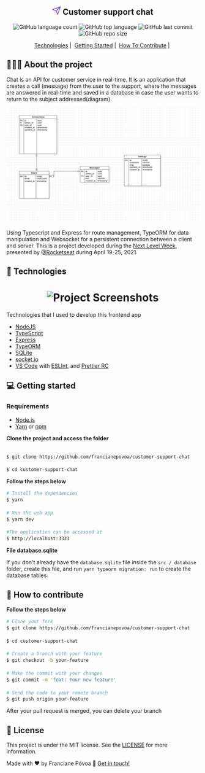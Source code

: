 <h2 align="center">
  <img src="./public/images/send.png">
  Customer support chat 
</h2>

<p align="center">

<img alt="GitHub language count" src="https://img.shields.io/github/languages/count/francianepovoa/customer-support-chat?style=plastic">

<img alt="GitHub top language" src="https://img.shields.io/github/languages/top/francianepovoa/customer-support-chat?style=plastic">

<img alt="GitHub last commit" src="https://img.shields.io/github/last-commit/francianepovoa/customer-support-chat?style=plastic">

<img alt="GitHub repo size" src="https://img.shields.io/github/repo-size/francianepovoa/customer-support-chat?style=plastic">

<p align="center"> 
  <a href="#-Technologies">Technologies</a>&nbsp;|&nbsp;
  <a href="#-Getting-started"> Getting Started</a>&nbsp;|&nbsp
  <a href="#-how-to-contribute">How To Contribute</a>&nbsp;|&nbsp;
</p>

## 👨🏻‍💻 About the project

Chat is an API for customer service in real-time.
It is an application that creates a call (message) from the user to the support, where the messages are answered in real-time and saved in a database in case the user wants to return to the subject addressed(diagram).

<img alt="Diagram" src="./public/images/db-table.png" width="550px" height="300px"  />

Using Typescript and Express for route management, TypeORM for data manipulation and Websocket for a persistent connection between a client and server.
This is a project developed during the [Next Level Week](https://nextlevelweek.com/inscricao/5), presented by [@Rocketseat](https://rocketseat.com.br/) during April 19-25, 2021.


## 🚀 Technologies
<h1 align="center">
	<img alt="Project Screenshots" src="./public/images/home.gif" />
</h1>

Technologies that I used to develop this frontend app

- [NodeJS](https://nodejs.org/en/)
- [TypeScript](https://www.typescriptlang.org/)
- [Express](https://expressjs.com/pt-br/)
- [TypeORM](https://typeorm.io/#/)
- [SQLite](https://www.sqlite.org/index.html)
- [socket.io](https://socket.io/)
- [VS Code](https://code.visualstudio.com) with [ESLInt](https://eslint.org/docs/user-guide/getting-started), and [Prettier RC](https://github.com/prettier/prettier)

## 💻 Getting started

### Requirements

- [Node.js](https://nodejs.org/en/)
- [Yarn](https://classic.yarnpkg.com/) or [npm](https://www.npmjs.com/)


**Clone the project and access the folder**

```bash

$ git clone https://github.com/francianepovoa/customer-support-chat

$ cd customer-support-chat


```

**Follow the steps below**

```bash
# Install the dependencies
$ yarn

# Run the web app
$ yarn dev

#The application can be accessed at 
$ http://localhost:3333
```
**File database.sqlite**

If you don't already have the ``database.sqlite`` file inside the ``src / database`` folder, create this file, and run ``yarn typeorm migration: run`` to create the database tables.

## 🤔 How to contribute

**Follow the steps below**

```bash
# Clone your fork
$ git clone https://github.com/francianepovoa/customer-support-chat

$ cd customer-support-chat

# Create a branch with your feature
$ git checkout -b your-feature

# Make the commit with your changes
$ git commit -m 'feat: Your new feature'

# Send the code to your remote branch
$ git push origin your-feature
```

After your pull request is merged, you can delete your branch

## 📝 License

This project is under the MIT license. See the [LICENSE](https://github.com/francianepovoa/customer-support-chat/blob/main/LICENSE) for more information.

Made with ♥ by Franciane Póvoa :wave: [Get in touch!](https://github.com/francianepovoa) 
